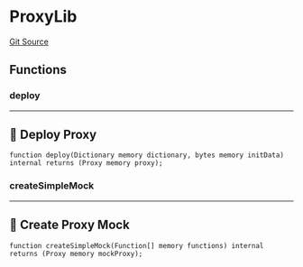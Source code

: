 # ProxyLib
[Git Source](https://github.com/metacontract/mc/blob/df7a49283d8212c99bebd64a186325e91d34c075/resources/devkit/api-reference/core/Proxy.sol)


## Functions
### deploy

---------------------
🚀 Deploy Proxy
-----------------------


```solidity
function deploy(Dictionary memory dictionary, bytes memory initData) internal returns (Proxy memory proxy);
```

### createSimpleMock

--------------------------
🤖 Create Proxy Mock
----------------------------


```solidity
function createSimpleMock(Function[] memory functions) internal returns (Proxy memory mockProxy);
```

